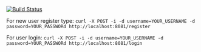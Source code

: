 [![Build Status](https://travis-ci.com/timur27/donner.svg?token=gAMYfxCcgmJLAixPNatY&branch=master)](https://travis-ci.com/timur27/donner)

For new user register type: 
`curl -X POST -i -d username=YOUR_USERNAME -d password=YOUR_PASSWORd http://localhost:8081/register`


For user login: 
`curl -X POST -i -d username=YOUR_USERNAME -d password=YOUR_PASSWORd http://localhost:8081/login`
